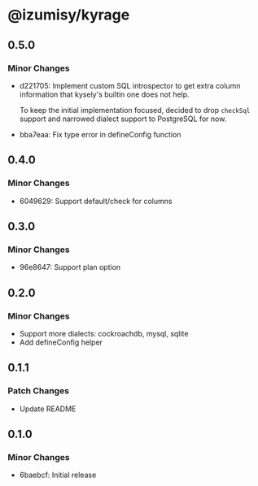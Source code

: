 # @izumisy/kyrage

## 0.5.0

### Minor Changes

- d221705: Implement custom SQL introspector to get extra column information that kysely's builtin one does not help.

  To keep the initial implementation focused, decided to drop `checkSql` support and narrowed dialect support to PostgreSQL for now.

- bba7eaa: Fix type error in defineConfig function

## 0.4.0

### Minor Changes

- 6049629: Support default/check for columns

## 0.3.0

### Minor Changes

- 96e8647: Support plan option

## 0.2.0

### Minor Changes

- Support more dialects: cockroachdb, mysql, sqlite
- Add defineConfig helper

## 0.1.1

### Patch Changes

- Update README

## 0.1.0

### Minor Changes

- 6baebcf: Initial release
